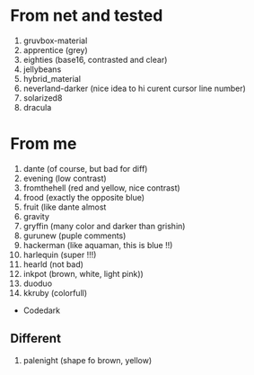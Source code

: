 
# From net and tested

1. gruvbox-material
2. apprentice (grey)
3. eighties (base16, contrasted and clear)
4. jellybeans
5. hybrid_material
6. neverland-darker (nice idea to hi curent cursor line number)
7. solarized8
8. dracula

# From me

1. dante (of course, but bad for diff)
2. evening (low contrast)
3. fromthehell (red and yellow, nice contrast)
4. frood (exactly the opposite blue)
5. fruit (like dante almost
6. gravity
7. gryffin (many color and darker than grishin)
8. gurunew (puple comments)
9. hackerman (like aquaman, this is blue !!)
10. harlequin (super !!!)
11. hearld (not bad)
12. inkpot (brown, white, light pink))
13. duoduo
14. kkruby (colorfull)

* Codedark


## Different

1. palenight (shape fo brown, yellow)
